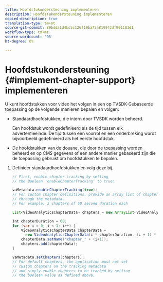 ```yaml
---
title: Hoofdstukondersteuning implementeren
description: Hoofdstukondersteuning implementeren
copied-description: true
translation-type: tm+mt
source-git-commit: 89bdda1d4bd5c126f19ba75a819942df901183d1
workflow-type: tm+mt
source-wordcount: '95'
ht-degree: 0%

---
```



# Hoofdstukondersteuning {#implement-chapter-support} implementeren

U kunt hoofdstukken voor video het volgen in een op TVSDK-Gebaseerde toepassing op de volgende manieren bepalen en volgen:

* Standaardhoofdstukken, die intern door TVSDK worden beheerd.

   Een hoofdstuk wordt gedefinieerd als de tijd tussen elk advertentieeinde. De tijd tussen een voorrol en een onderbreking wordt bijvoorbeeld gedefinieerd als het eerste hoofdstuk.
* De hoofdstukken van de douane, die door de toepassing worden beheerd en op CMS gegevens of een andere manier gebaseerd zijn die de toepassing gebruikt om hoofdstukken te bepalen.

1. Definieer standaardhoofdstukken en volg deze bij.

   ```java
   // First, enable chapter tracking by setting  
   // the Boolean 'enableChapterTracking' to true: 
   
   vaMetadata.enableChapterTracking(true); 
   // For custom chapter definitions, provide an array list of chapters  
   // through the metadata. 
   // For example: 3 chapters of 60 second duration each 
   
   List<VideoAnalyticsChapterData> chapters = new ArrayList<VideoAnalyticsChapterData>(); 
   
   Int chapterDuration = 60; 
   for (var i = 0; i < 3; i++) { 
       VideoAnalyticsChapterData chapterData =  
         new VideoAnalyticsChapterData(i * chapterDuration, (i + 1) * chapterDuration);  
       chapterData.setName("chapter_" + (i+1)); 
       chapters.add(chapterData); 
   } 
   
   vaMetadata.setChapters(chapters); 
   // For default chapters, the application must not set  
   // custom chapters on the tracking metadata 
   // and simply enable chapters to be tracked by setting  
   // the boolean value as defined above.
   ```
